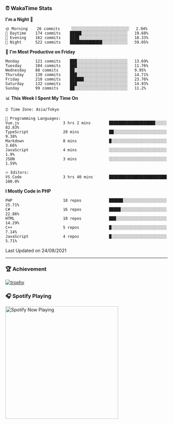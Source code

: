 ### ⏰ WakaTime Stats


<!--START_SECTION:waka-->
**I'm a Night 🦉** 

```text
🌞 Morning    26 commits     ░░░░░░░░░░░░░░░░░░░░░░░░░   2.94% 
🌆 Daytime    174 commits    █████░░░░░░░░░░░░░░░░░░░░   19.68% 
🌃 Evening    162 commits    ████░░░░░░░░░░░░░░░░░░░░░   18.33% 
🌙 Night      522 commits    ██████████████░░░░░░░░░░░   59.05%

```
📅 **I'm Most Productive on Friday** 

```text
Monday       121 commits    ███░░░░░░░░░░░░░░░░░░░░░░   13.69% 
Tuesday      104 commits    ███░░░░░░░░░░░░░░░░░░░░░░   11.76% 
Wednesday    88 commits     ██░░░░░░░░░░░░░░░░░░░░░░░   9.95% 
Thursday     130 commits    ███░░░░░░░░░░░░░░░░░░░░░░   14.71% 
Friday       210 commits    ██████░░░░░░░░░░░░░░░░░░░   23.76% 
Saturday     132 commits    ███░░░░░░░░░░░░░░░░░░░░░░   14.93% 
Sunday       99 commits     ██░░░░░░░░░░░░░░░░░░░░░░░   11.2%

```


📊 **This Week I Spent My Time On** 

```text
⌚︎ Time Zone: Asia/Tokyo

💬 Programming Languages: 
Vue.js                   3 hrs 2 mins        ████████████████████░░░░░   82.83% 
TypeScript               20 mins             ██░░░░░░░░░░░░░░░░░░░░░░░   9.38% 
Markdown                 8 mins              █░░░░░░░░░░░░░░░░░░░░░░░░   3.66% 
JavaScript               4 mins              ░░░░░░░░░░░░░░░░░░░░░░░░░   1.9% 
JSON                     3 mins              ░░░░░░░░░░░░░░░░░░░░░░░░░   1.59%

🔥 Editors: 
VS Code                  3 hrs 40 mins       █████████████████████████   100.0%

```

**I Mostly Code in PHP** 

```text
PHP                      18 repos            ██████░░░░░░░░░░░░░░░░░░░   25.71% 
C#                       16 repos            █████░░░░░░░░░░░░░░░░░░░░   22.86% 
HTML                     10 repos            ███░░░░░░░░░░░░░░░░░░░░░░   14.29% 
C++                      5 repos             █░░░░░░░░░░░░░░░░░░░░░░░░   7.14% 
JavaScript               4 repos             █░░░░░░░░░░░░░░░░░░░░░░░░   5.71%

```



 Last Updated on 24/08/2021
<!--END_SECTION:waka-->

---

### 🏆 Achievement

[![trophy](https://github-profile-trophy.vercel.app/?username=Slime-hatena&theme=flat&no-bg=true&no-frame=true&column=8)](https://github.com/ryo-ma/github-profile-trophy)

### 🎧 Spotify Playing

[<img src="https://spotify-now-playing-slime-hatena.vercel.app/api/spotify-playing" alt="Spotify Now Playing" width="350" />](https://open.spotify.com/user/slime_hatena)

<!--
**Slime-hatena/Slime-hatena** is a ✨ _special_ ✨ repository because its `README.md` (this file) appears on your GitHub profile.

Here are some ideas to get you started:

- 🔭 I’m currently working on ...
- 🌱 I’m currently learning ...
- 👯 I’m looking to collaborate on ...
- 🤔 I’m looking for help with ...
- 💬 Ask me about ...
- 📫 How to reach me: ...
- 😄 Pronouns: ...
- ⚡ Fun fact: ...
-->
